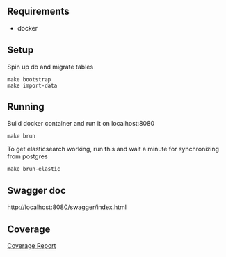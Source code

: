 Requirements
--
- docker

Setup
--
Spin up db and migrate tables
```
make bootstrap
make import-data
```
Running
--
Build docker container and run it on localhost:8080
```
make brun
```
To get elasticsearch working, run this and wait a minute for synchronizing from postgres

```
make brun-elastic
```

Swagger doc
--
http://localhost:8080/swagger/index.html

Coverage
--
[Coverage Report](./coverage.html)
